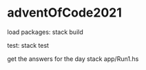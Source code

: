 # adventOfCode2021

load packages:
stack build

test:
stack test

get the answers for the day
stack app/Run1.hs

